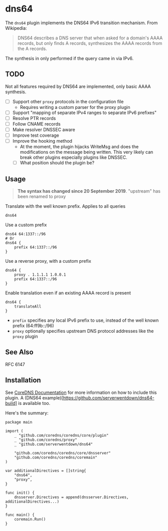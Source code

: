 
# dns64

The `dns64` plugin implements the DNS64 IPv6 transition mechanism. From Wikipedia:

> DNS64 describes a DNS server that when asked for a domain's AAAA records, but only finds
> A records, synthesizes the AAAA records from the A records.

The synthesis in only performed if the query came in via IPv6.

## TODO

Not all features required by DNS64 are implemented, only basic AAAA synthesis.

* [ ] Support other `proxy` protocols in the configuration file
  - Requires writing a custom parser for the proxy plugin
* [ ] Support "mapping of separate IPv4 ranges to separate IPv6 prefixes"
* [ ] Resolve PTR records
* [ ] Follow CNAME records
* [ ] Make resolver DNSSEC aware
* [ ] Improve test coverage
* [ ] Improve the hooking method
  - At the moment, the plugin hijacks WriteMsg and does the modifications on the message being written. This very likely can break other plugins especially plugins like DNSSEC. 
  - [ ] What position should the plugin be? 

## Usage

> **The syntax has changed since 20 September 2019**. "upstream" has been renamed to proxy

Translate with the well known prefix. Applies to all queries

```
dns64
```

Use a custom prefix

```
dns64 64:1337::/96
# Or 
dns64 {
    prefix 64:1337::/96
}
```

Use a reverse proxy, with a custom prefix

```
dns64 {
    proxy . 1.1.1.1 1.0.0.1
    prefix 64:1337::/96
}
```

Enable translation even if an existing AAAA record is present

```
dns64 {
    translateAll
}
```

* `prefix` specifies any local IPv6 prefix to use, instead of the well known prefix (64:ff9b::/96)
* `proxy` optionally specifies upstream DNS protocol addresses like the `proxy` plugin

## See Also

RFC 6147

## Installation

See [CoreDNS Documentation](https://coredns.io/2017/07/25/compile-time-enabling-or-disabling-plugins/) for more information on how to include this plugin. A (DNS64 example)[https://github.com/serverwentdown/dns64-build] is available too. 

Here's the summary:

```
package main

import (
	_ "github.com/coredns/coredns/core/plugin"
	_ "github.com/coredns/proxy"
	_ "github.com/serverwentdown/dns64"

	"github.com/coredns/coredns/core/dnsserver"
	"github.com/coredns/coredns/coremain"
)

var additionalDirectives = []string{
	"dns64",
	"proxy",
}

func init() {
	dnsserver.Directives = append(dnsserver.Directives, additionalDirectives...)
}

func main() {
	coremain.Run()
}
```

